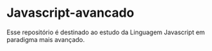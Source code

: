 # Javascript-avancado
 Esse repositório é destinado ao estudo da Linguagem Javascript em paradigma mais avançado.
